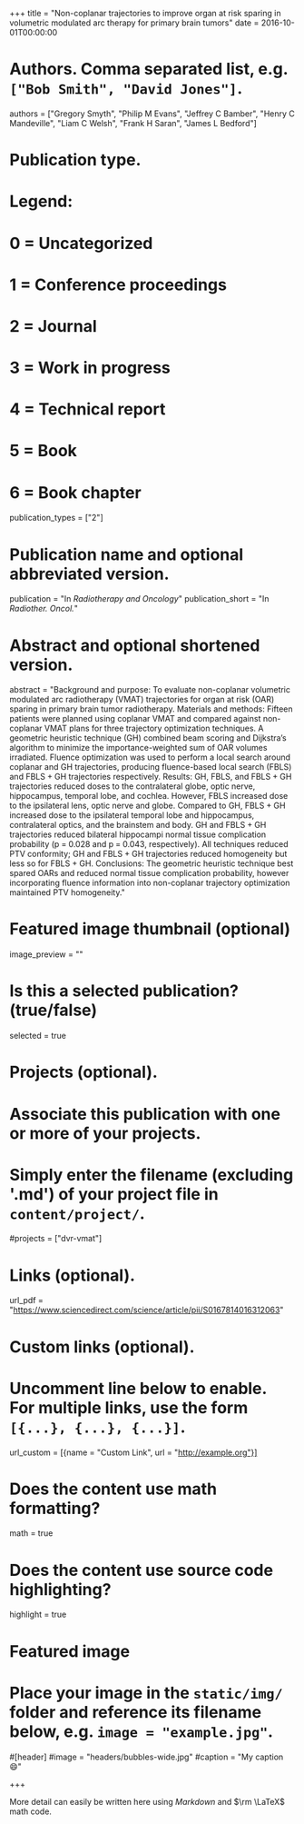 +++
title = "Non-coplanar trajectories to improve organ at risk sparing in volumetric modulated arc therapy for primary brain tumors"
date = 2016-10-01T00:00:00

# Authors. Comma separated list, e.g. `["Bob Smith", "David Jones"]`.
authors = ["Gregory Smyth", "Philip M Evans", "Jeffrey C Bamber", "Henry C Mandeville", "Liam C Welsh", "Frank H Saran", "James L Bedford"]

# Publication type.
# Legend:
# 0 = Uncategorized
# 1 = Conference proceedings
# 2 = Journal
# 3 = Work in progress
# 4 = Technical report
# 5 = Book
# 6 = Book chapter
publication_types = ["2"]

# Publication name and optional abbreviated version.
publication = "In *Radiotherapy and Oncology*"
publication_short = "In *Radiother. Oncol.*"

# Abstract and optional shortened version.
abstract = "Background and purpose: To evaluate non-coplanar volumetric modulated arc radiotherapy (VMAT) trajectories for organ at risk (OAR) sparing in primary brain tumor radiotherapy.  Materials and methods: Fifteen patients were planned using coplanar VMAT and compared against non-coplanar VMAT plans for three trajectory optimization techniques. A geometric heuristic technique (GH) combined beam scoring and Dijkstra’s algorithm to minimize the importance-weighted sum of OAR volumes irradiated. Fluence optimization was used to perform a local search around coplanar and GH trajectories, producing fluence-based local search (FBLS) and FBLS + GH trajectories respectively.  Results: GH, FBLS, and FBLS + GH trajectories reduced doses to the contralateral globe, optic nerve, hippocampus, temporal lobe, and cochlea. However, FBLS increased dose to the ipsilateral lens, optic nerve and globe. Compared to GH, FBLS + GH increased dose to the ipsilateral temporal lobe and hippocampus, contralateral optics, and the brainstem and body. GH and FBLS + GH trajectories reduced bilateral hippocampi normal tissue complication probability (p = 0.028 and p = 0.043, respectively). All techniques reduced PTV conformity; GH and FBLS + GH trajectories reduced homogeneity but less so for FBLS + GH.  Conclusions: The geometric heuristic technique best spared OARs and reduced normal tissue complication probability, however incorporating fluence information into non-coplanar trajectory optimization maintained PTV homogeneity."

# Featured image thumbnail (optional)
image_preview = ""

# Is this a selected publication? (true/false)
selected = true

# Projects (optional).
#   Associate this publication with one or more of your projects.
#   Simply enter the filename (excluding '.md') of your project file in `content/project/`.
#projects = ["dvr-vmat"]

# Links (optional).
url_pdf = "https://www.sciencedirect.com/science/article/pii/S0167814016312063"


# Custom links (optional).
#   Uncomment line below to enable. For multiple links, use the form `[{...}, {...}, {...}]`.
url_custom = [{name = "Custom Link", url = "http://example.org"}]

# Does the content use math formatting?
math = true

# Does the content use source code highlighting?
highlight = true

# Featured image
# Place your image in the `static/img/` folder and reference its filename below, e.g. `image = "example.jpg"`.
#[header]
#image = "headers/bubbles-wide.jpg"
#caption = "My caption :smile:"

+++

More detail can easily be written here using *Markdown* and $\rm \LaTeX$ math code.
